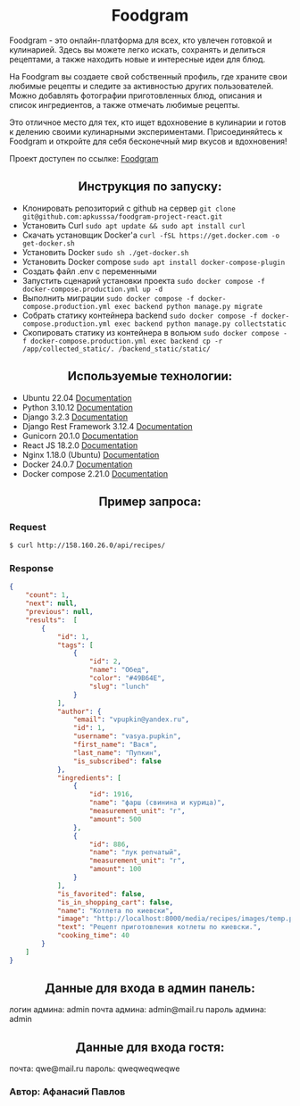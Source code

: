 <h1 style="text-align:center;">Foodgram</h1> 

Foodgram - это онлайн-платформа для всех, кто увлечен готовкой и кулинарией. Здесь вы можете легко искать, сохранять и делиться рецептами, а также находить новые и интересные идеи для блюд.

На Foodgram вы создаете свой собственный профиль, где храните свои любимые рецепты и следите за активностью других пользователей. Можно добавлять фотографии приготовленных блюд, описания и список ингредиентов, а также отмечать любимые рецепты.

Это отличное место для тех, кто ищет вдохновение в кулинарии и готов к делению своими кулинарными экспериментами. Присоединяйтесь к Foodgram и откройте для себя бесконечный мир вкусов и вдохновения!

Проект доступен по ссылке: [Foodgram](https://apkfoodgram.zapto.org)

<h2 style="text-align:center;">Инструкция по запуску:</h2>

- Клонировать репозиторий с github на сервер `git clone git@github.com:apkusssa/foodgram-project-react.git`
- Установить Curl `sudo apt update && sudo apt install curl`
- Скачать установщик Docker'а `curl -fSL https://get.docker.com -o get-docker.sh`
- Установить Docker `sudo sh ./get-docker.sh`
- Установить Docker compose `sudo apt install docker-compose-plugin`
- Создать файл .env с переменными
- Запустить сценарий установки проекта `sudo docker compose -f docker-compose.production.yml up -d`
- Выполнить миграции `sudo docker compose -f docker-compose.production.yml exec backend python manage.py migrate`
- Собрать статику контейнера backend `sudo docker compose -f docker-compose.production.yml exec backend python manage.py collectstatic`
- Скопировать статику из контейнера в вольюм `sudo docker compose -f docker-compose.production.yml exec backend cp -r /app/collected_static/. /backend_static/static/`


<h2 style="text-align:center;">Используемые технологии:</h2>
<ul>
    <li> Ubuntu 22.04 <a href="https://help.ubuntu.com/"> Documentation</a> </li>
    <li>Python 3.10.12 <a href="https://docs.python.org/3/index.html"> Documentation</a> </li>
    <li>Django 3.2.3 <a href="https://docs.djangoproject.com/en/4.2/"> Documentation</a></li>
    <li>Django Rest Framework 3.12.4 <a href="https://www.django-rest-framework.org/topics/documenting-your-api/"> Documentation</a></li>
    <li>Gunicorn 20.1.0 <a href="https://docs.gunicorn.org/en/stable/"> Documentation</a></li>
    <li>React JS 18.2.0 <a href="https://legacy.reactjs.org/docs/getting-started.html?url=https%3A%2F%2Freactjs.org%2Fdocs%2Fgetting-started.html"> Documentation</a></li>
    <li>Nginx 1.18.0 (Ubuntu) <a href="https://nginx.org/ru/docs/"> Documentation</a></li>
    <li>Docker 24.0.7 <a href="https://docs.docker.com/"> Documentation</a></li>
    <li>Docker compose 2.21.0 <a href="https://docs.docker.com/compose/"> Documentation</a></li>
    
</ul>

<h2 style="text-align:center;">Пример запроса:</h2>

### Request
``` bash
$ curl http://158.160.26.0/api/recipes/
```
### Response
``` json
{
    "count": 1,
    "next": null,
    "previous": null,
    "results":  [
        {
            "id": 1,
            "tags": [
                {
                    "id": 2,
                    "name": "Обед",
                    "color": "#49B64E",
                    "slug": "lunch"
                }
            ],
            "author": {
                "email": "vpupkin@yandex.ru",
                "id": 1,
                "username": "vasya.pupkin",
                "first_name": "Вася",
                "last_name": "Пупкин",
                "is_subscribed": false
            },
            "ingredients": [
                {
                    "id": 1916,
                    "name": "фарш (свинина и курица)",
                    "measurement_unit": "г",
                    "amount": 500
                },
                {
                    "id": 886,
                    "name": "лук репчатый",
                    "measurement_unit": "г",
                    "amount": 100
                }
            ],
            "is_favorited": false,
            "is_in_shopping_cart": false,
            "name": "Котлета по киевски",
            "image": "http://localhost:8000/media/recipes/images/temp.png",
            "text": "Рецепт приготовления котлеты по киевски.",
            "cooking_time": 40
        }
    ]
}
```

<h2 style="text-align:center;">Данные для входа в админ панель:</h2>
логин админа: admin
почта админа: admin@mail.ru
пароль админа: admin

<h2 style="text-align:center;">Данные для входа гостя: </h2>
почта: qwe@mail.ru
пароль: qweqweqweqwe

<h3>Автор: Афанасий Павлов</h3>